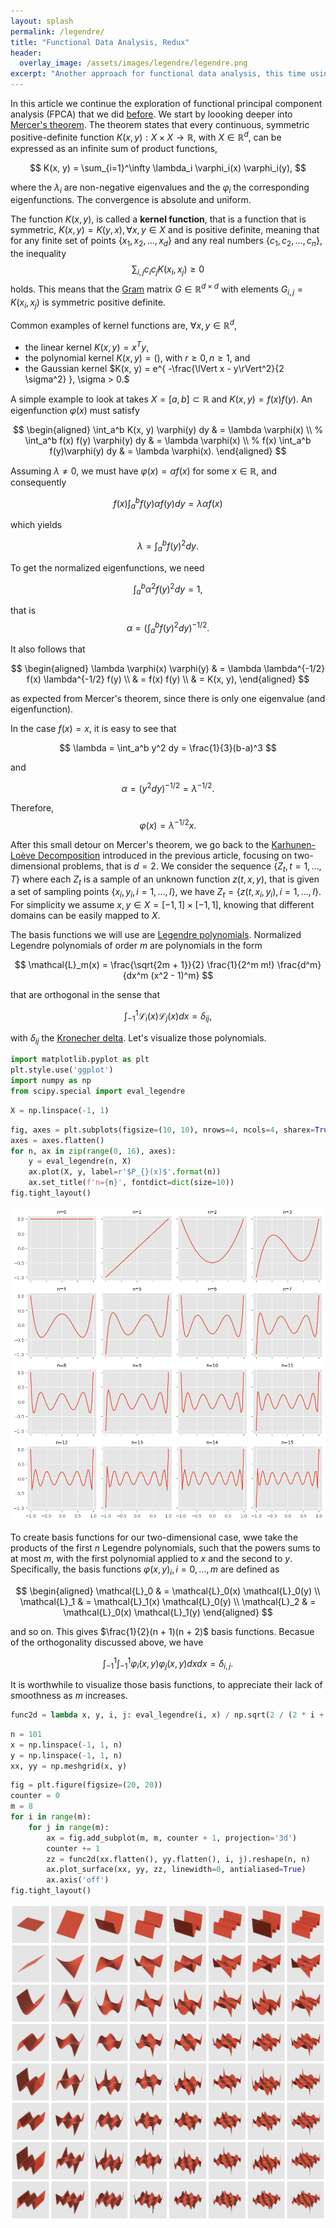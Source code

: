```yaml
---
layout: splash
permalink: /legendre/
title: "Functional Data Analysis, Redux"
header:
  overlay_image: /assets/images/legendre/legendre.png
excerpt: "Another approach for functional data analysis, this time using Legendre polynomials."
---
```


In this article we continue the exploration of functional principal component analysis (FPCA) that we did [before](/fpca). We start by loooking deeper into [Mercer's theorem](https://en.wikipedia.org/wiki/Mercer%27s_theorem). The theorem states that every continuous, symmetric positive-definite function $K(x, y) : X \times X \rightarrow \mathbb{R}$, with $X \in \mathbb{R}^d$, can be expressed as an infinite sum of product functions,

$$
K(x, y) = \sum_{i=1}^\infty \lambda_i \varphi_i(x) \varphi_i(y),
$$

where the $\lambda_i$ are non-negative eigenvalues and the $\varphi_i$ the corresponding eigenfunctions. The convergence is absolute and uniform.

The function $K(x, y)$, is called a **kernel function**, that is a function that is symmetric, $K(x, y) = K(y, x), \forall x, y \in X$ and is positive definite, meaning that for any finite set of points $\{x_1, x_2, \ldots, x_d \}$ and any real numbers $\{ c_1, c_2, \ldots, c_n \}$, the inequality
$$
\sum_{i, j} c_i c_j K(x_i, x_j) \ge 0
$$
holds. This means that the [Gram](https://en.wikipedia.org/wiki/Gram_matrix) matrix $G \in \mathbb{R}^{d \times d}$ with elements $G_{i, j} = K(x_i, x_j)$ is symmetric positive definite.

Common examples of kernel functions are, $\forall x, y \in \mathbb{R}^d$,
- the linear kernel $K(x, y) = x^T y$,
- the polynomial kernel $K(x, y) = ()$, with $r \ge 0, n\ge 1$, and
- the Gaussian kernel $K(x, y) = e^{ -\frac{\lVert x - y\rVert^2}{2 \sigma^2} }, \sigma > 0.$

A simple example to look at takes $X = [a, b] \subset \mathbb{R}$ and $K(x, y) = f(x) f(y)$. An eigenfunction $\varphi(x)$ must satisfy

$$
\begin{aligned}
\int_a^b K(x, y) \varphi(y) dy & = \lambda \varphi(x) \\
%
\int_a^b f(x) f(y) \varphi(y) dy & = \lambda \varphi(x) \\
%
f(x) \int_a^b f(y)\varphi(y) dy & = \lambda \varphi(x).
\end{aligned}
$$

Assuming $\lambda \neq 0$, we must have $\varphi(x) = \alpha f(x)$ for some $x \in \mathbb{R}$, and consequently

$$
f(x) \int_a^b f(y) \alpha f(y) dy = \lambda \alpha f(x)
$$

which yields

$$
\lambda = \int_a^b f(y)^2 dy.
$$

To get the normalized eigenfunctions, we need

$$
\int_a^b \alpha^2 f(y)^2 dy = 1,
$$

that is
$$
\alpha = \left(  \int_a^b f(y)^2 dy \right)^{-1/2}.
$$

It also follows that

$$
\begin{aligned}
\lambda \varphi(x) \varphi(y) & = \lambda \lambda^{-1/2} f(x) \lambda^{-1/2} f(y) \\
& = f(x) f(y) \\
& = K(x, y), 
\end{aligned}
$$

as expected from Mercer's theorem, since there is only one eigenvalue (and eigenfunction).

In the case $f(x) = x$, it is easy to see that

$$
\lambda = \int_a^b y^2 dy = \frac{1}{3}(b-a)^3
$$

and

$$
\alpha = \left( y^2 dy \right)^{-1/2} = \lambda^{-1/2}.
$$

Therefore,
$$
\varphi(x) = \lambda^{-1/2} x.
$$

After this small detour on Mercer's theorem, we go back to the [Karhunen-Loève Decomposition](https://en.wikipedia.org/wiki/Kosambi%E2%80%93Karhunen%E2%80%93Lo%C3%A8ve_theorem) introduced in the previous article, focusing on two-dimensional problems, that is $d=2$. We consider the sequence $\{ Z_t, t=1, \ldots, T\}$ where each $Z_t$ is a sample of an unknown function $z(t, x, y)$, that is given a set of sampling points $\{x_i, y_i, i=1, \ldots, I\},$ we have $Z_t = \{z(t, x_i, y_i), i=1, \ldots, I\}$. For simplicity we assume $x, y \in X = [-1, 1] \times [-1, 1]$, knowing that different domains can be easily mapped to $X$.

The basis functions we will use are [Legendre polynomials](https://en.wikipedia.org/wiki/Legendre_polynomials). Normalized Legendre polynomials of order $m$ are polynomials in the form

$$
\mathcal{L}_m(x) = \frac{\sqrt{2m + 1}}{2} \frac{1}{2^m m!} \frac{d^m}{dx^m (x^2 - 1)^m}
$$

that are orthogonal in the sense that

$$
\int_{-1}^1 \mathcal{L}_i(x) \mathcal{L}_j(x) dx = \delta_{ij},
$$

with $\delta_{ij}$ the [Kronecher delta](https://en.wikipedia.org/wiki/Kronecker_delta). Let's visualize those polynomials.


```python
import matplotlib.pyplot as plt
plt.style.use('ggplot')
import numpy as np
from scipy.special import eval_legendre
```


```python
X = np.linspace(-1, 1)
```


```python
fig, axes = plt.subplots(figsize=(10, 10), nrows=4, ncols=4, sharex=True, sharey=True)
axes = axes.flatten()
for n, ax in zip(range(0, 16), axes):
    y = eval_legendre(n, X)
    ax.plot(X, y, label=r'$P_{}(x)$'.format(n))
    ax.set_title(f'n={n}', fontdict=dict(size=10))
fig.tight_layout()
```


    
![png](/assets/images/legendre/legendre-1.png)
    


To create basis functions for our two-dimensional case, wwe take the products of the first $n$ Legendre polynomials, such that the powers sums to at most $m$, with the first polynomial applied to $x$ and the second to $y$. Specifically, the basis functions $\varphi(x, y)_i, i=0, \ldots, m$ are defined as

$$
\begin{aligned}
\mathcal{L}_0 & = \mathcal{L}_0(x) \mathcal{L}_0(y) \\
\mathcal{L}_1 & = \mathcal{L}_1(x) \mathcal{L}_0(y) \\
\mathcal{L}_2 & = \mathcal{L}_0(x) \mathcal{L}_1(y)
\end{aligned}
$$

and so on. This gives $\frac{1}{2}(n + 1)(n + 2)$ basis functions. Becasue of the orthogonality discussed above, we have

$$
\int_{-1}^1 \int_{-1}^1 \varphi_i(x, y) \varphi_j(x, y) dx dx = \delta_{i, j}.
$$

It is worthwhile to visualize those basis functions, to appreciate their lack of smoothness as $m$ increases.


```python
func2d = lambda x, y, i, j: eval_legendre(i, x) / np.sqrt(2 / (2 * i + 1)) * eval_legendre(j,y) / np.sqrt( 2 / (2 * j + 1))
```


```python
n = 101
x = np.linspace(-1, 1, n)
y = np.linspace(-1, 1, n)
xx, yy = np.meshgrid(x, y)
```


```python
fig = plt.figure(figsize=(20, 20))
counter = 0
m = 8
for i in range(m):
    for j in range(m):
        ax = fig.add_subplot(m, m, counter + 1, projection='3d')
        counter += 1
        zz = func2d(xx.flatten(), yy.flatten(), i, j).reshape(n, n)
        ax.plot_surface(xx, yy, zz, linewidth=0, antialiased=True)
        ax.axis('off')
fig.tight_layout()
```


    
![png](/assets/images/legendre/legendre-2.png)
    


